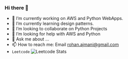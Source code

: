 ### Hi there 👋

<!--
**rohanaj/rohanaj** is a ✨ _special_ ✨ repository because its `README.md` (this file) appears on your GitHub profile.

Here are some ideas to get you started:
-->
- 🔭 I’m currently working on AWS and Python WebApps.
- 🌱 I’m currently learning design patterns.
- 👯 I’m looking to collaborate on Python Projects
- 🤔 I’m looking for help with AWS and Python
- 💬 Ask me about ...
- 📫 How to reach me: Email rohan.ajmani@gmail.com
- ```Leetcode```
![Leetcode Stats](https://leetcard.jacoblin.cool/rohanaj)

